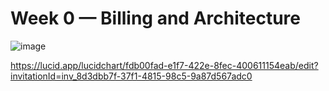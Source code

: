 # Week 0 — Billing and Architecture

![image](https://user-images.githubusercontent.com/125101628/219876540-8b02fd06-f921-4f37-81f1-9a2c9bbb3004.png)

https://lucid.app/lucidchart/fdb00fad-e1f7-422e-8fec-400611154eab/edit?invitationId=inv_8d3dbb7f-37f1-4815-98c5-9a87d567adc0
